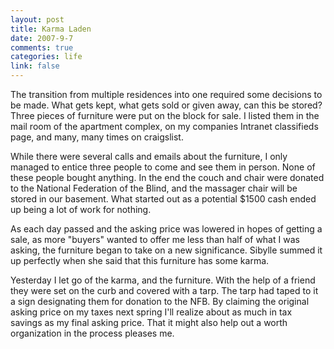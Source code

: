 ```yaml
--- 
layout: post
title: Karma Laden
date: 2007-9-7
comments: true
categories: life
link: false
---
```

The transition from multiple residences into one required some decisions to be made.  What gets kept, what gets sold or given away, can this be stored?  Three pieces of furniture were put on the block for sale.  I listed them in the mail room of the apartment complex, on my companies Intranet classifieds page, and many, many times on craigslist.

While there were several calls and emails about the furniture, I only managed to entice three people to come and see them in person.  None of these people bought anything.  In the end the couch and chair were donated to the National Federation of the Blind, and the massager chair will be stored in our basement.  What started out as a potential $1500 cash ended up being a lot of work for nothing.

As each day passed and the asking price was lowered in hopes of getting a sale, as more "buyers" wanted to offer me less than half of what I was asking, the furniture began to take on a new significance.  Sibylle summed it up perfectly when she said that this furniture has some karma.

Yesterday I let go of the karma, and the furniture.  With the help of a friend they were set on the curb and covered with a tarp.  The tarp had taped to it a sign designating them for donation to the NFB.  By claiming the original asking price on my taxes next spring I'll realize about as much in tax savings as my final asking price.  That it might also help out a worth organization in the process pleases me.
